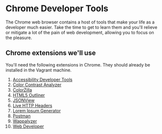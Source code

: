 # Chrome Developer Tools

The Chrome web browser contains a host of tools that make your life as a developer much easier. Take the time to get to learn them and you'll relieve or mitigate a lot of the pain of web development, allowing you to focus on the pleasure.



## Chrome extensions we'll use

You'll need the following extensions in Chrome. They should already be installed in the Vagrant machine.

1. [Accessibility Developer Tools](https://chrome.google.com/webstore/detail/accessibility-developer-t/fpkknkljclfencbdbgkenhalefipecmb)
2. [Color Contrast Analyzer](https://chrome.google.com/webstore/detail/color-contrast-analyzer/dagdlcijhfbmgkjokkjicnnfimlebcll)
3. [ColorZilla](https://chrome.google.com/webstore/detail/colorzilla/bhlhnicpbhignbdhedgjhgdocnmhomnp)
4. [HTML5 Outliner](https://chrome.google.com/webstore/detail/html5-outliner/afoibpobokebhgfnknfndkgemglggomo)
5. [JSONView](https://chrome.google.com/webstore/detail/jsonview/chklaanhfefbnpoihckbnefhakgolnmc)
6. [Live HTTP Headers](https://chrome.google.com/webstore/detail/live-http-headers/iaiioopjkcekapmldfgbebdclcnpgnlo)
7. [Lorem Ipsum Generator](https://chrome.google.com/webstore/detail/lorem-ipsum-generator-def/mcdcbjjoakogbcopinefncmkcamnfkdb)
8. [Postman](https://chrome.google.com/webstore/detail/postman/fhbjgbiflinjbdggehcddcbncdddomop)
9. [Wappalyzer](https://chrome.google.com/webstore/detail/wappalyzer/gppongmhjkpfnbhagpmjfkannfbllamg)
10. [Web Developer](https://chrome.google.com/webstore/detail/web-developer/bfbameneiokkgbdmiekhjnmfkcnldhhm)

